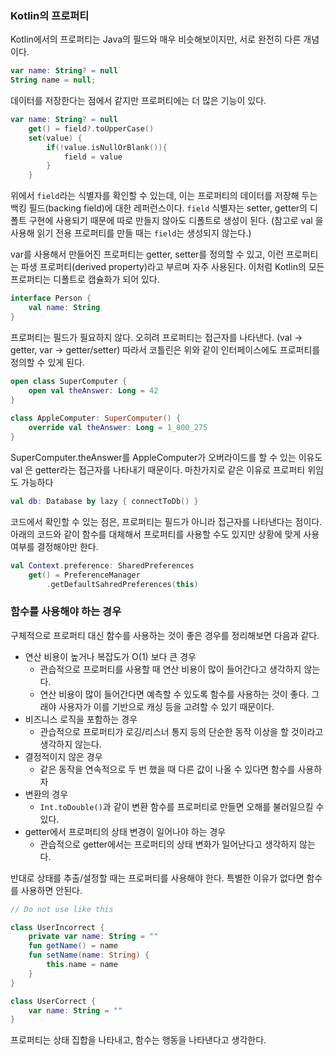 ### Kotlin의 프로퍼티

Kotlin에서의 프로퍼티는 Java의 필드와 매우 비슷해보이지만, 서로 완전히 다른 개념이다.

```Kotlin
var name: String? = null
String name = null;
```

데이터를 저장한다는 점에서 같지만 프로퍼티에는 더 많은 기능이 있다.

```Kotlin
var name: String? = null
	get() = field?.toUpperCase()
	set(value) {
		if(!value.isNullOrBlank()){
			field = value
		}
	} 
```

위에서 `field`라는 식별자를 확인할 수 있는데, 이는 프로퍼티의 데이터를 저장해 두는 백킹 필드(backing field)에 대한 레퍼런스이다. `field` 식별자는 setter, getter의 디폴트 구현에 사용되기 때문에 따로 만들지 않아도 디폴트로 생성이 된다. (참고로 val 을 사용해 읽기 전용 프로퍼티를 만들 때는 `field`는 생성되지 않는다.)

var를 사용해서 만들어진 프로퍼티는 getter, setter를 정의할 수 있고, 이런 프로퍼티는 파생 프로퍼티(derived property)라고 부르며 자주 사용된다. 이처럼 Kotlin의 모든 프로퍼티는 디폴트로 캡슐화가 되어 있다.

```Kotlin
interface Person {
	val name: String
}
```

프로퍼티는 필드가 필요하지 않다. 오히려 프로퍼티는 접근자를 나타낸다. (val -> getter, var -> getter/setter) 따라서 코틀린은 위와 같이 인터페이스에도 프로퍼티를 정의할 수 있게 된다.

```Kotlin
open class SuperComputer {  
    open val theAnswer: Long = 42  
}  
  
class AppleComputer: SuperComputer() {  
    override val theAnswer: Long = 1_800_275  
}
```

SuperComputer.theAnswer를 AppleComputer가 오버라이드를 할 수 있는 이유도 val 은 getter라는 접근자를 나타내기 때문이다. 마찬가지로 같은 이유로 프로퍼티 위임도 가능하다

```Kotlin
val db: Database by lazy { connectToDb() }
```

코드에서 확인할 수 있는 점은, 프로퍼티는 필드가 아니라 접근자를 나타낸다는 점이다. 아래의 코드와 같이 함수를 대체해서 프로퍼티를 사용할 수도 있지만 상황에 맞게 사용여부를 결정해야만 한다.

```Kotlin
val Context.preference: SharedPreferences
	get() = PreferenceManager
		.getDefaultSahredPreferences(this)
```

### 함수를 사용해야 하는 경우

구체적으로 프로퍼티 대신 함수를 사용하는 것이 좋은 경우를 정리해보면 다음과 같다.

- 연산 비용이 높거나 복잡도가 O(1) 보다 큰 경우
	- 관습적으로 프로퍼티를 사용할 때 연산 비용이 많이 들어간다고 생각하지 않는다.
	- 연산 비용이 많이 들어간다면 예측할 수 있도록 함수를 사용하는 것이 좋다. 그래야 사용자가 이를 기반으로 캐싱 등을 고려할 수 있기 때문이다.
- 비즈니스 로직을 포함하는 경우
	- 관습적으로 프로퍼티가 로깅/리스너 통지 등의 단순한 동작 이상을 할 것이라고 생각하지 않는다.
- 결정적이지 않은 경우
	- 같은 동작을 연속적으로 두 번 했을 때 다른 값이 나올 수 있다면 함수를 사용하자
- 변환의 경우
	- `Int.toDouble()`과 같이 변환 함수를 프로퍼티로 만들면 오해를 불러일으킬 수 있다.
- getter에서 프로퍼티의 상태 변경이 일어나야 하는 경우
	- 관습적으로 getter에서는 프로퍼티의 상태 변화가 일어난다고 생각하지 않는다. 

반대로 상태를 추출/설정할 때는 프로퍼티를 사용해야 한다. 특별한 이유가 없다면 함수를 사용하면 안된다.

```Kotlin
// Do not use like this

class UserIncorrect {
	private var name: String = ""
	fun getName() = name
	fun setName(name: String) {
		this.name = name
	}
}

class UserCorrect {
	var name: String = ""
}
```

프로퍼티는 상태 집합을 나타내고, 함수는 행동을 나타낸다고 생각한다.
